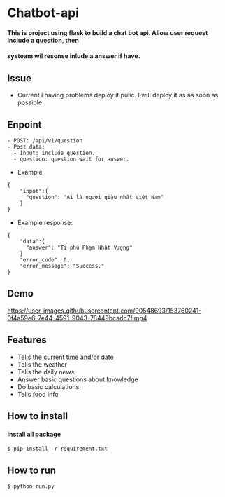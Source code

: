 # Chatbot-api

#### This is project using flask to build a chat bot api. Allow user request include a question, then
#### systeam wil resonse inlude a answer if have. 

## Issue
- Current i having problems deploy it pulic. I will deploy it as as soon as possible

## Enpoint
```
- POST: /api/v1/question 
- Post data:
  - input: include question.
  - question: question wait for answer.
 ```
- Example
```
{
    "input":{
      "question": "Ai là người giàu nhất Việt Nam"
    }
}
```
- Example response:
```
{
    "data":{
      "answer": "Tỉ phú Phạm Nhật Vượng"
    }
    "error_code": 0,
    "error_message": "Success."
}
```

## Demo 
https://user-images.githubusercontent.com/90548693/153760241-0f4a59e6-7e44-4591-9043-78449bcadc7f.mp4




## Features
- Tells the current time and/or date
- Tells the weather
- Tells the daily news 
- Answer basic questions about knowledge
- Do basic calculations
- Tells food info

## How to install 


#### Install all package 
```
$ pip install -r requirement.txt
```



## How to run
```
$ python run.py 
```
